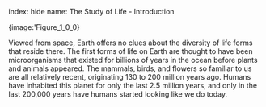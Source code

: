 index: hide
name: The Study of Life - Introduction


{image:'Figure_1_0_0}
        

Viewed from space, Earth offers no clues about the diversity of life forms that reside there. The first forms of life on Earth are thought to have been microorganisms that existed for billions of years in the ocean before plants and animals appeared. The mammals, birds, and flowers so familiar to us are all relatively recent, originating 130 to 200 million years ago. Humans have inhabited this planet for only the last 2.5 million years, and only in the last 200,000 years have humans started looking like we do today.
